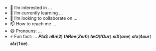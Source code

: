 
- 👀 I’m interested in ...
- 🌱 I’m currently learning ...
- 💞️ I’m looking to collaborate on ...
- 📫 How to reach me ...
- 😄 Pronouns: ...
- ⚡ Fun fact: ...
𝑷𝒍𝒖$ 𝒏𝟗𝒏(𝟐) 𝒕𝒉𝑹𝒆𝒆(𝒁𝒆𝒓𝟎) 𝒕𝒘𝑶(𝒇𝑶𝒖𝒓) 𝒔𝒊𝑿(𝒐𝒏𝒆) 𝒔𝑰𝒙(𝟒𝒐𝒖𝒓) 𝒔𝑰𝒙(𝟏𝒏𝒆).
<!---
SYED is a ✨ special ✨ repository because its `README.md` (this file) appears on your GitHub profile.
You can click the Preview link to take a look at your changes.
--->
